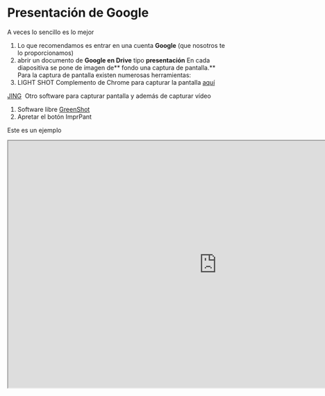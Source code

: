 
# Presentación de Google

A veces lo sencillo es lo mejor

1. Lo que recomendamos es entrar en una cuenta **Google** (que nosotros te lo proporcionamos)
1. abrir un documento de **Google en Drive** tipo **presentación**
En cada diapositiva se pone de imagen de** fondo una captura de pantalla.** Para la captura de pantalla existen numerosas herramientas:
1. LIGHT SHOT Complemento de Chrome para capturar la pantalla [aquí](https://chrome.google.com/webstore/detail/lightshot-screenshot-tool/mbniclmhobmnbdlbpiphghaielnnpgdp)

[JING](https://www.techsmith.com/jing.html) 
Otro software para capturar pantalla y además de capturar vídeo
1. Software libre [GreenShot](http://getgreenshot.org/)
1. Apretar el botón ImprPant

Este es un ejemplo

<iframe width="960" height="569" src="https://docs.google.com/presentation/d/1aVW435yo7K1dW9Ci5gUCyyNKahuzo_qKl-wF688HorM/embed?start=false&amp;loop=false&amp;delayms=3000"></iframe>
